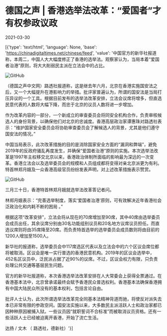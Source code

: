 # 德国之声 | 香港选举法改革：“爱国者”才有权参政议政

2021-03-30

[{'type': 'text/html', 'language': None, 'base': 'https://chinadigitaltimes.net/chinese/feed', 'value': '中国官方的新华社报道称，本周二，中国人大大幅度修正了香港的选举法。观察家认为，当局本着“爱国者治港”原则，将大大削弱民主派在立法会中的占比。

![GitHub](https://chinadigitaltimes.net/chinese/files/2021/03/post-664223-6063b94fecb6a.)

（德国之声中文网）路透社报道称，这是继去年六月，北京在香港实施国安法之后，又一个大幅提升在港影响力的举措。批评家普遍认为，所谓的国安法是当局打压异议的一个工具。根据目前发布的选举法改革安排，立法会议席将增多，但直选民意代表的人数将大幅下降，而忠于北京的议员人数将进一步增加。

作为改革内容的一部分，一个新成立的审查委员会将同安全机构合作，负责审核候选人的身份背景，以确保他们对北京的忠诚度。香港高层政治家谭惠珠对路透社表示：“维护国家安全委员会将协助审查委员会了解候选人的背景，尤其是他们遵守国安法的情况。”

中国当局表示，此次改革措施的目的是消除国家安全方面的“漏洞和弊端”，避免2019年的反政府骚乱再度发生，并确保“爱国者治港”原则的实施。本次选举法改革是1997年主权移交北京以来，香港政治体制所面临的影响最为深远的一次变革。香港立法会以及选举委员会的规模和人员组成都将变得对亲北京派更为有利。特首林郑月娥及一众香港高级官员纷纷发表声明，对上述改革措施表示赞赏。

![GitHub](https://chinadigitaltimes.net/chinese/files/2021/03/post-664223-6063b95159324.)

三月三十日，香港特首林郑月娥就选举法改革答记者问。

林郑月娥表示：“完善选举制度，落实‘爱国者治港’原则，可有效解决近年香港社会泛政治化和内耗不断的困局 。”

根据这项“改革安排”，立法会将从现在的70席增加至90席，其中40席由选举委员会成员出任，其余议席分别由30名功能组别议员和20名地方议席议员担任。而直选议席则将由35席降至20席。而负责特首选举的选举委员会成员数则将由目前的1200人增加至1500人。

新华社的报道称，选举委员会中117席选区代表以及立法会中的六个区议会席位都将被取消。区议会是唯一实行普选的香港民意机构。2019年的区议会选举中，452名区议员中，泛民派占据了近90%的议席。不过，区议会权力有限，只负责处理公共交通等基层民生问题。

官方的新华社报道称，本次香港选举法改革安排在人大常委会上获得全票通过。在香港基本法中，北京曾承诺最终会赋予香港民众普选权利。香港基本法确保香港拥有中国大陆民众所没有的基本权利，包括言论自由。

批评人士认为，此次所谓选举法改革完全同基本法精神背道而驰，将使反对派失去本已非常有限的参政空间。国安法实施以来，大多数民主派活跃人士和政治家都已因种种原因被捕入狱。一些议员因“就职誓词不合标准”而被取消议员资格。还有一些活跃人士已经被迫离开香港，开始了流亡生活。

达扬 / 文木 （ 路透社，德新社）'}]